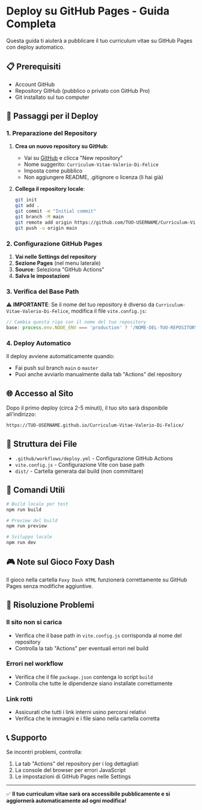# Deploy su GitHub Pages - Guida Completa

Questa guida ti aiuterà a pubblicare il tuo curriculum vitae su GitHub Pages con deploy automatico.

## 📋 Prerequisiti

- Account GitHub
- Repository GitHub (pubblico o privato con GitHub Pro)
- Git installato sul tuo computer

## 🚀 Passaggi per il Deploy

### 1. Preparazione del Repository

1. **Crea un nuovo repository su GitHub**:
   - Vai su [GitHub](https://github.com) e clicca "New repository"
   - Nome suggerito: `Curriculum-Vitae-Valerio-Di-Felice`
   - Imposta come pubblico
   - Non aggiungere README, .gitignore o licenza (li hai già)

2. **Collega il repository locale**:
   ```bash
   git init
   git add .
   git commit -m "Initial commit"
   git branch -M main
   git remote add origin https://github.com/TUO-USERNAME/Curriculum-Vitae-Valerio-Di-Felice.git
   git push -u origin main
   ```

### 2. Configurazione GitHub Pages

1. **Vai nelle Settings del repository**
2. **Sezione Pages** (nel menu laterale)
3. **Source**: Seleziona "GitHub Actions"
4. **Salva le impostazioni**

### 3. Verifica del Base Path

⚠️ **IMPORTANTE**: Se il nome del tuo repository è diverso da `Curriculum-Vitae-Valerio-Di-Felice`, modifica il file `vite.config.js`:

```javascript
// Cambia questa riga con il nome del tuo repository
base: process.env.NODE_ENV === 'production' ? '/NOME-DEL-TUO-REPOSITORY/' : '/',
```

### 4. Deploy Automatico

Il deploy avviene automaticamente quando:
- Fai push sul branch `main` o `master`
- Puoi anche avviarlo manualmente dalla tab "Actions" del repository

## 🌐 Accesso al Sito

Dopo il primo deploy (circa 2-5 minuti), il tuo sito sarà disponibile all'indirizzo:

```
https://TUO-USERNAME.github.io/Curriculum-Vitae-Valerio-Di-Felice/
```

## 📁 Struttura dei File

- `.github/workflows/deploy.yml` - Configurazione GitHub Actions
- `vite.config.js` - Configurazione Vite con base path
- `dist/` - Cartella generata dal build (non committare)

## 🔧 Comandi Utili

```bash
# Build locale per test
npm run build

# Preview del build
npm run preview

# Sviluppo locale
npm run dev
```

## 🎮 Note sul Gioco Foxy Dash

Il gioco nella cartella `Foxy Dash HTML` funzionerà correttamente su GitHub Pages senza modifiche aggiuntive.

## 🐛 Risoluzione Problemi

### Il sito non si carica
- Verifica che il base path in `vite.config.js` corrisponda al nome del repository
- Controlla la tab "Actions" per eventuali errori nel build

### Errori nel workflow
- Verifica che il file `package.json` contenga lo script `build`
- Controlla che tutte le dipendenze siano installate correttamente

### Link rotti
- Assicurati che tutti i link interni usino percorsi relativi
- Verifica che le immagini e i file siano nella cartella corretta

## 📞 Supporto

Se incontri problemi, controlla:
1. La tab "Actions" del repository per i log dettagliati
2. La console del browser per errori JavaScript
3. Le impostazioni di GitHub Pages nelle Settings

---

✅ **Il tuo curriculum vitae sarà ora accessibile pubblicamente e si aggiornerà automaticamente ad ogni modifica!**